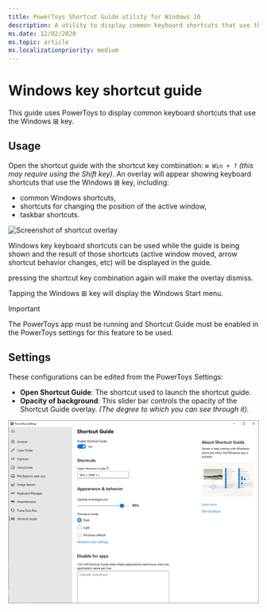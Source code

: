 ```yaml
---
title: PowerToys Shortcut Guide utility for Windows 10
description: A utility to display common keyboard shortcuts that use the Windows ⊞ key
ms.date: 12/02/2020
ms.topic: article
ms.localizationpriority: medium
---
```


# Windows key shortcut guide

This guide uses PowerToys to display common keyboard shortcuts that use the Windows ⊞ key.

## Usage

Open the shortcut guide with the shortcut key combination: `⊞ Win + ?` *(this may require using the Shift key)*. An overlay will appear showing keyboard shortcuts that use the Windows ⊞ key, including:

- common Windows shortcuts,
- shortcuts for changing the position of the active window,
- taskbar shortcuts.

![Screenshot of shortcut overlay](../images/pt-shortcut-guide-large.png)

Windows key keyboard shortcuts can be used while the guide is being shown and the result of those shortcuts (active window moved, arrow shortcut behavior changes, etc) will be displayed in the guide.

pressing the shortcut key combination again will make the overlay dismiss.

Tapping the Windows ⊞ key will display the Windows Start menu.

> [!IMPORTANT]
> The PowerToys app must be running and Shortcut Guide must be enabled in the PowerToys settings for this feature to be used.

## Settings

These configurations can be edited from the PowerToys Settings:

- **Open Shortcut Guide**: The shortcut used to launch the shortcut guide.
- **Opacity of background**: This slider bar controls the opacity of the Shortcut Guide overlay. *(The degree to which you can see through it).*

![Image of the Options](../images/pt-shortcut-guide-settings.png)
